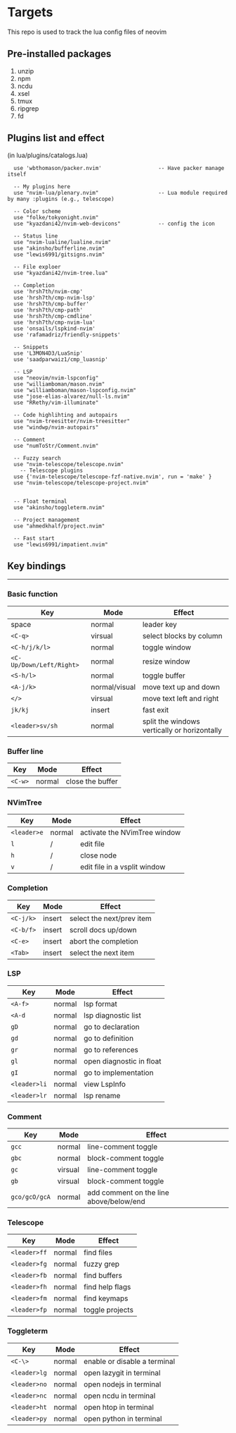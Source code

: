 # Targets
This repo is used to track the lua config files of neovim

##  Pre-installed packages
1. unzip
2. npm
3. ncdu
4. xsel
5. tmux
6. ripgrep
7. fd

## Plugins list and effect
(in lua/plugins/catalogs.lua)
```
  use 'wbthomason/packer.nvim'                  -- Have packer manage itself

  -- My plugins here
  use "nvim-lua/plenary.nvim"                   -- Lua module required by many :plugins (e.g., telescope)

  -- Color scheme
  use "folke/tokyonight.nvim"                   
  use "kyazdani42/nvim-web-devicons"            -- config the icon

  -- Status line
  use "nvim-lualine/lualine.nvim"
  use "akinsho/bufferline.nvim"
  use "lewis6991/gitsigns.nvim"

  -- File exploer
  use "kyazdani42/nvim-tree.lua"

  -- Completion
  use 'hrsh7th/nvim-cmp'
  use 'hrsh7th/cmp-nvim-lsp'
  use 'hrsh7th/cmp-buffer'
  use 'hrsh7th/cmp-path'
  use 'hrsh7th/cmp-cmdline'
  use 'hrsh7th/cmp-nvim-lua'
  use 'onsails/lspkind-nvim'
  use 'rafamadriz/friendly-snippets'

  -- Snippets
  use 'L3MON4D3/LuaSnip'
  use 'saadparwaiz1/cmp_luasnip'

  -- LSP
  use "neovim/nvim-lspconfig"
  use "williamboman/mason.nvim"
  use "williamboman/mason-lspconfig.nvim"
  use "jose-elias-alvarez/null-ls.nvim"
  use "RRethy/vim-illuminate"

  -- Code highlihting and autopairs
  use "nvim-treesitter/nvim-treesitter"
  use "windwp/nvim-autopairs"

  -- Comment
  use "numToStr/Comment.nvim"

  -- Fuzzy search
  use "nvim-telescope/telescope.nvim"
    -- Telescope plugins
  use {'nvim-telescope/telescope-fzf-native.nvim', run = 'make' }
  use "nvim-telescope/telescope-project.nvim"


  -- Float terminal
  use "akinsho/toggleterm.nvim"

  -- Project management
  use "ahmedkhalf/project.nvim"

  -- Fast start
  use "lewis6991/impatient.nvim"
```

## Key bindings
----
### Basic function
|Key|Mode|Effect|
|--|--|--|
|space|normal|leader key|
|`<C-q>`|virsual| select blocks by column| 
|`<C-h/j/k/l>`|normal|toggle window|
|`<C-Up/Down/Left/Right>`|normal|resize window|
|`<S-h/l>`|normal|toggle buffer|
|`<A-j/k>`|normal/visual|move text up and down|
|`</>`|virsual|move text left and right |
|`jk/kj`|insert|fast exit|
|`<leader>sv/sh`|normal|split the windows vertically or horizontally|

### Buffer line
|Key|Mode|Effect|
|--|--|--|
|`<C-w>`|normal| close the buffer|

### NVimTree
|Key|Mode|Effect|
|--|--|--|
|`<leader>e`|normal| activate the NVimTree window |
|`l`| /| edit file|
|`h`| /| close node|
|`v`| /| edit file in a vsplit window|

### Completion
|Key|Mode| Effect|
|--|--|--|
|`<C-j/k>`|insert|select the next/prev item|
|`<C-b/f>`|insert|scroll docs up/down|
|`<C-e>`|insert  | abort the completion|
|`<Tab>`|insert  |select the next item|

### LSP
|Key|Mode| Effect|
|--|--|--|
|`<A-f>`|normal|lsp format|
|`<A-d`|normal|lsp diagnostic list|
|`gD`|normal|go to declaration|
|`gd`|normal|go to definition|
|`gr`|normal|go to references|
|`gl`|normal|open diagnostic in float|
|`gI`|normal|go to implementation|
|`<leader>li`|normal| view LspInfo|
|`<leader>lr`|normal| lsp rename|

### Comment
|Key|Mode| Effect|
|--|--|--|
|`gcc`|normal|line-comment toggle|
|`gbc`|normal|block-comment toggle|
|`gc`|virsual|line-comment toggle|
|`gb`|virsual|block-comment toggle|
|`gco/gcO/gcA`|normal  | add comment on the line above/below/end|

### Telescope
|Key|Mode| Effect|
|--|--|--|
|`<leader>ff`|normal|find files|
|`<leader>fg`|normal|fuzzy grep|
|`<leader>fb`|normal|find buffers|
|`<leader>fh`|normal|find help flags| 
|`<leader>fm`|normal|find keymaps|
|`<leader>fp`|normal|toggle projects|

### Toggleterm
|Key|Mode| Effect|
|--|--|--|
|`<C-\>`|normal|enable or disable a terminal|
|`<leader>lg`|normal|open lazygit in terminal|
|`<leader>no`|normal|open nodejs in terminal|
|`<leader>nc`|normal|open ncdu in terminal|
|`<leader>ht`|normal|open htop in terminal|
|`<leader>py`|normal|open python in terminal|


